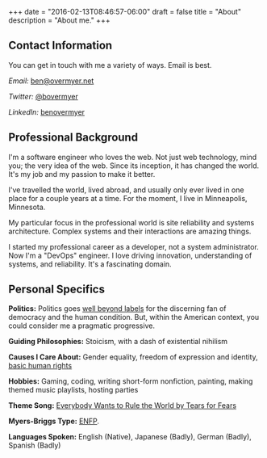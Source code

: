 +++
date = "2016-02-13T08:46:57-06:00"
draft = false
title = "About"
description = "About me."
+++

## Contact Information

You can get in touch with me a variety of ways. Email is best.

*Email:* [ben@overmyer.net](mailto:ben@overmyer.net)

*Twitter:* [@bovermyer](https://twitter.com/bovermyer)

*LinkedIn:* [benovermyer](https://www.linkedin.com/in/benovermyer/)

## Professional Background

I'm a software engineer who loves the web. Not just web technology, mind you; the very idea of the web. Since its inception, it has changed the world. It's my job and my passion to make it better.

I've travelled the world, lived abroad, and usually only ever lived in one place for a couple years at a time. For the moment, I live in Minneapolis, Minnesota.

My particular focus in the professional world is site reliability and systems architecture. Complex systems and their interactions are amazing things.

I started my professional career as a developer, not a system administrator. Now I'm a "DevOps" engineer. I love driving innovation, understanding of systems, and reliability. It's a fascinating domain.

## Personal Specifics

__Politics:__ Politics goes [well beyond labels](http://www.the-american-interest.com/2016/02/17/the-seven-habits-of-highly-depolarizing-people/) for the discerning fan of democracy and the human condition. But, within the American context, you could consider me a pragmatic progressive.

__Guiding Philosophies:__ Stoicism, with a dash of existential nihilism

__Causes I Care About:__ Gender equality, freedom of expression and identity, [basic human rights](http://www.un.org/en/universal-declaration-human-rights/)

__Hobbies:__ Gaming, coding, writing short-form nonfiction, painting, making themed music playlists, hosting parties

__Theme Song:__ [Everybody Wants to Rule the World by Tears for Fears](https://www.youtube.com/watch?v=ST86JM1RPl0)

__Myers-Briggs Type:__ [ENFP](http://www.humanmetrics.com/personality/enfp).

__Languages Spoken:__ English (Native), Japanese (Badly), German (Badly), Spanish (Badly)
